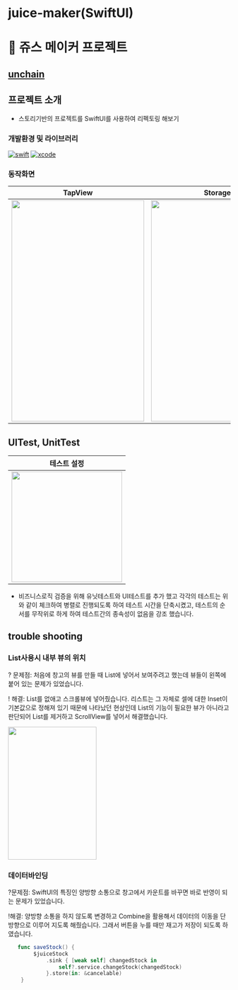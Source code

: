# juice-maker(SwiftUI)

# :tropical_drink: 쥬스 메이커 프로젝트

## [unchain](https://github.com/unchain123)
 
## 프로젝트 소개
- 스토리기반의 프로젝트를 SwiftUI를 사용하여 리펙토링 해보기

### 개발환경 및 라이브러리
[![swift](https://img.shields.io/badge/swift-5.6-orange)]()
[![xcode](https://img.shields.io/badge/Xcode-13.3-blue)]()

### 동작화면


| TapView| Storage | Alert |
|:--------: | :--------: | :--------: |
| <img src = "https://i.imgur.com/dR0DPYJ.gif" height=500, width= 300> | <img src = "https://i.imgur.com/RxLOknP.gif" height=500, width= 300> | <img src = "https://i.imgur.com/uDsN9Ro.gif" height=500, width= 300> |

## UITest, UnitTest
| 테스트 설정|
| :--------: |
|<img src = "https://i.imgur.com/O1gzT40.png" width=250>|


- 비즈니스로직 검증을 위해 유닛테스트와 UI테스트를 추가 했고 각각의 테스트는 위와 같이 체크하여 병렬로 진행되도록 하여 테스트 시간을 단축시켰고, 테스트의 순서를 무작위로 하게 하여 테스트간의 종속성이 없음을 강조 했습니다.


## trouble shooting
### List사용시 내부 뷰의 위치

? 문제점: 처음에 창고의 뷰를 만들 때 List에 넣어서 보여주려고 했는데 뷰들이 왼쪽에 붙어 있는 문제가 있었습니다.

! 해결: List를 없애고 스크롤뷰에 넣어줬습니다. 리스트는 그 자체로 셀에 대한 Inset이 기본값으로 정해져 있기 때문에 나타났던 현상인데 List의 기능이 필요한 뷰가 아니라고 판단되어 List를 제거하고 ScrollView를 넣어서 해결했습니다.

<img src = "https://i.imgur.com/gks0kw6.png" width=200, height=300>

### 데이터바인딩

?문제점: SwiftUI의 특징인 양방향 소통으로 창고에서 카운트를 바꾸면 바로 반영이 되는 문제가 있었습니다.

!해결: 양방향 소통을 하지 않도록 변경하고 Combine을 활용해서 데이터의 이동을 단방향으로 이루어 지도록 해줬습니다. 그래서 버튼을 누를 때만 재고가 저장이 되도록 하였습니다.

```swift
   func saveStock() {
        $juiceStock
            .sink { [weak self] changedStock in
                self?.service.changeStock(changedStock)
            }.store(in: &cancelable)
    }
```
